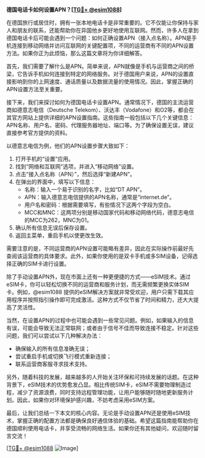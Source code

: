 **德国电话卡如何设置APN？[[TG💪+ @esim1088](https://t.me/s/esim1088)]**

在德国旅行或居住时，拥有一张本地电话卡是非常重要的。它不仅能让你保持与家人和朋友的联系，还能帮助你在异国他乡更好地使用互联网。然而，许多人在拿到德国电话卡后可能会遇到一个问题：如何正确设置APN（接入点名称）。APN是手机连接到移动网络并访问互联网的关键配置项，不同的运营商有不同的APN设置方法。如果你正为此烦恼，那么这篇文章将为你详细解答。

首先，我们需要了解什么是APN。简单来说，APN就像是手机与运营商之间的桥梁，它告诉手机如何连接到特定的网络服务。对于德国用户来说，APN的设置直接影响到你的上网速度、通话质量以及数据流量的使用情况。因此，掌握正确的APN设置方法至关重要。

接下来，我们来探讨如何为德国电话卡设置APN。通常情况下，德国的主流运营商如德意志电信（Deutsche Telekom）、沃达丰（Vodafone）和O2等，都会在其官方网站上提供详细的APN设置指南。这些指南一般包括以下几个关键信息：APN名称、用户名、密码、代理服务器地址、端口等。为了确保设置无误，建议直接参考官方提供的资料。

以德意志电信为例，他们的APN设置步骤大致如下：
1. 打开手机的“设置”应用。
2. 找到“网络和互联网”选项，并进入“移动网络”设置。
3. 点击“接入点名称（APN）”，然后选择“新建APN”。
4. 在弹出的界面中，填写以下信息：
   - 名称：输入一个易于识别的名字，比如“DT APN”。
   - APN：输入德意志电信提供的APN名称，通常是“internet.de”。
   - 用户名和密码：根据需要填写，有些情况下这两个字段为空白。
   - MCC和MNC：这两项分别是移动国家代码和移动网络代码，德意志电信的MCC为262，MNC为01。
5. 确认所有信息无误后保存设置。
6. 返回主菜单，重启手机以使更改生效。

需要注意的是，不同运营商的APN设置可能略有差异，因此在实际操作前最好先查阅该运营商的具体要求。此外，如果你使用的是双卡手机或多SIM设备，记得选择正确的SIM卡进行设置。

除了手动设置APN外，现在市面上还有一种更便捷的方式——eSIM技术。通过eSIM卡，你可以轻松切换不同的运营商和服务计划，而无需频繁更换实体SIM卡。例如，@esim1088 提供的eSIM解决方案就非常受欢迎，用户只需下载其应用程序并按照指引操作即可完成激活。这种方式不仅节省了时间和精力，还大大提高了灵活性。

当然，在设置APN的过程中也可能会遇到一些常见问题。例如，如果输入的信息有误，可能会导致无法正常联网；或者由于信号不佳而导致连接不稳定。针对这些问题，我们可以尝试以下几种解决办法：
- 确保输入的所有信息准确无误；
- 尝试重启手机或切换飞行模式重新连接；
- 联系运营商客服寻求技术支持。

另外，随着科技的发展，越来越多的人开始关注环保和可持续发展的话题。在这种背景下，eSIM技术的优势愈发凸显。相比传统SIM卡，eSIM不需要物理制造过程，减少了资源浪费，同时支持远程管理功能，让用户能够随时随地更新服务计划。因此，如果你对环境保护感兴趣，不妨考虑采用eSIM方案。

最后，让我们总结一下本文的核心内容。无论是手动设置APN还是使用eSIM技术，掌握正确的配置方法都是确保良好通信体验的基础。希望这篇指南能帮助你在德国顺利使用电话卡，并享受流畅的网络生活。如果你还有其他疑问，欢迎随时留言交流！

[[TG💪+ @esim1088](https://t.me/s/esim1088) ![Image](https://i.postimg.cc/4NQfJmqS/Snipaste-2025-05-13-00-14-12.png)]